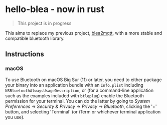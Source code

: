 # hello-blea - now in rust

 > This project is in progress

This aims to replace my previous project, [blea2mqtt](https://github.com/bitkill/blea2mqtt), with a more stable and compatible bluetooth library.

## Instructions
### macOS

To use Bluetooth on macOS Big Sur (11) or later, you need to either package your
binary into an application bundle with an `Info.plist` including
`NSBluetoothAlwaysUsageDescription`, or (for a command-line application such as
the examples included with `btleplug`) enable the Bluetooth permission for your
terminal. You can do the latter by going to _System Preferences_ → _Security &
Privacy_ → _Privacy_ → _Bluetooth_, clicking the '+' button, and selecting
'Terminal' (or iTerm or whichever terminal application you use).